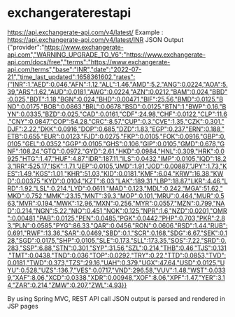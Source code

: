 # exchangeraterestapi
https://api.exchangerate-api.com/v4/latest/<Any currency we need to give here>
Example :
https://api.exchangerate-api.com/v4/latest/INR
JSON Output
{"provider":"https://www.exchangerate-api.com","WARNING_UPGRADE_TO_V6":"https://www.exchangerate-api.com/docs/free","terms":"https://www.exchangerate-api.com/terms","base":"INR","date":"2022-07-21","time_last_updated":1658361602,"rates":{"INR":1,"AED":0.046,"AFN":1.12,"ALL":1.46,"AMD":5.2,"ANG":0.0224,"AOA":5.39,"ARS":1.62,"AUD":0.0181,"AWG":0.0224,"AZN":0.0212,"BAM":0.024,"BBD":0.025,"BDT":1.18,"BGN":0.024,"BHD":0.00471,"BIF":25.56,"BMD":0.0125,"BND":0.0175,"BOB":0.0863,"BRL":0.0678,"BSD":0.0125,"BTN":1,"BWP":0.16,"BYN":0.0335,"BZD":0.025,"CAD":0.0161,"CDF":24.98,"CHF":0.0122,"CLP":11.6,"CNY":0.0847,"COP":54.28,"CRC":8.57,"CUP":0.3,"CVE":1.35,"CZK":0.301,"DJF":2.22,"DKK":0.0916,"DOP":0.685,"DZD":1.83,"EGP":0.237,"ERN":0.188,"ETB":0.655,"EUR":0.0123,"FJD":0.0275,"FKP":0.0105,"FOK":0.0916,"GBP":0.0105,"GEL":0.0352,"GGP":0.0105,"GHS":0.106,"GIP":0.0105,"GMD":0.678,"GNF":108.24,"GTQ":0.0972,"GYD":2.61,"HKD":0.0984,"HNL":0.309,"HRK":0.0925,"HTG":1.47,"HUF":4.87,"IDR":187.11,"ILS":0.0432,"IMP":0.0105,"IQD":18.23,"IRR":525.17,"ISK":1.71,"JEP":0.0105,"JMD":1.91,"JOD":0.00887,"JPY":1.73,"KES":1.49,"KGS":1.01,"KHR":51.03,"KID":0.0181,"KMF":6.04,"KRW":16.38,"KWD":0.00375,"KYD":0.0104,"KZT":6.03,"LAK":189.31,"LBP":18.87,"LKR":4.46,"LRD":1.92,"LSL":0.214,"LYD":0.0611,"MAD":0.123,"MDL":0.242,"MGA":51.62,"MKD":0.752,"MMK":23.15,"MNT":39.3,"MOP":0.101,"MRU":0.464,"MUR":0.563,"MVR":0.194,"MWK":12.96,"MXN":0.256,"MYR":0.0557,"MZN":0.799,"NAD":0.214,"NGN":5.22,"NIO":0.451,"NOK":0.125,"NPR":1.6,"NZD":0.0201,"OMR":0.00481,"PAB":0.0125,"PEN":0.0485,"PGK":0.0442,"PHP":0.703,"PKR":2.83,"PLN":0.0585,"PYG":86.33,"QAR":0.0456,"RON":0.0606,"RSD":1.44,"RUB":0.691,"RWF":13.36,"SAR":0.0469,"SBD":0.1,"SCR":0.168,"SDG":6.67,"SEK":0.128,"SGD":0.0175,"SHP":0.0105,"SLE":0.173,"SLL":173.35,"SOS":7.22,"SRD":0.283,"SSP":6.88,"STN":0.301,"SYP":31.56,"SZL":0.214,"THB":0.46,"TJS":0.131,"TMT":0.0438,"TND":0.036,"TOP":0.0292,"TRY":0.22,"TTD":0.0853,"TVD":0.0181,"TWD":0.373,"TZS":29.16,"UAH":0.379,"UGX":47.64,"USD":0.0125,"UYU":0.528,"UZS":136.7,"VES":0.0717,"VND":296.58,"VUV":1.48,"WST":0.0339,"XAF":8.06,"XCD":0.0338,"XDR":0.00948,"XOF":8.06,"XPF":1.47,"YER":3.14,"ZAR":0.214,"ZMW":0.207,"ZWL":4.93}}

By using Spring MVC, REST API call JSON output is parsed and rendered in JSP pages
